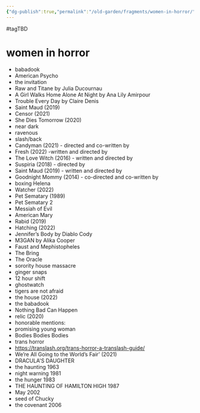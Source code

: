 ```yaml
---
{"dg-publish":true,"permalink":"/old-garden/fragments/women-in-horror/","created":"2024-12-23T21:56:38.440-05:00","updated":"2025-03-18T20:26:20.868-04:00"}
---
```


#tagTBD 
# women in horror

- babadook
- American Psycho
- the invitation
- Raw and Titane by Julia Ducournau
- A Girl Walks Home Alone At Night by Ana Lily Amirpour
- Trouble Every Day by Claire Denis
- Saint Maud (2019)
- Censor (2021)
- She Dies Tomorrow (2020)
- near dark
- ravenous
- slash/back
- Candyman (2021) - directed and co-written by
- Fresh (2022) -written and directed by
- The Love Witch (2016) - written and directed by
- Suspiria (2018) - directed by
- Saint Maud (2019) - written and directed by
- Goodnight Mommy (2014) - co-directed and co-written by
- boxing Helena
- Watcher (2022)
- Pet Sematary (1989)
- Pet Sematary 2
- Messiah of Evil
- American Mary
- Rabid (2019)
- Hatching (2022)
- Jennifer’s Body by Diablo Cody
- M3GAN by Alika Cooper
- Faust and Mephistopheles
- The Bring
- The Oracle
- sorority house massacre 
- ginger snaps
- 12 hour shift
- ghostwatch
- tigers are not afraid
- the house (2022)
- the babadook
- Nothing Bad Can Happen
- relic (2020)
- honorable mentions:
- promising young woman
- Bodies Bodies Bodies
- trans horror
- https://translash.org/trans-horror-a-translash-guide/
- We’re All Going to the World’s Fair’ (2021)
- DRACULA'S DAUGHTER
- the haunting 1963
- night warning 1981
- the hunger 1983
- THE HAUNTING OF HAMILTON HIGH 1987
- May 2002
- seed of Chucky 
- the covenant 2006
